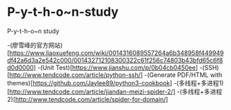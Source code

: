 # P-y-t-h-o~n-study
P-y-t-h-o~n study

-(廖雪峰的官方网站)[https://www.liaoxuefeng.com/wiki/0014316089557264a6b348958f449949df42a6d3a2e542c000/001432712108300322c61f256c74803b43bfd65c6f8d0d0000]
-(Unit Test)[https://www.jianshu.com/p/0b04cb0450ee]
-(SSH)[http://www.tendcode.com/article/python-ssh/]
-(Generate PDF/HTML with themes)[https://github.com/Jaylee89/python3-cookbook]
-(多线程+多进程1)[http://www.tendcode.com/article/jiandan-meizi-spider-2/]
-(多线程+多进程2)[http://www.tendcode.com/article/spider-for-domain/]